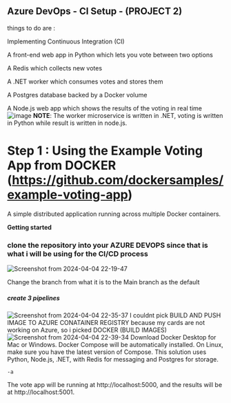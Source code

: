 ## Azure DevOps - CI Setup - (PROJECT 2)
things to do are :

Implementing Continuous Integration (CI)

A front-end web app in Python which lets you vote between two options

A Redis which collects new votes

A .NET worker which consumes votes and stores them

A Postgres database backed by a Docker volume

A Node.js web app which shows the results of the voting in real time
![image](https://github.com/Lukobet/AzureDevOPs-Practices/assets/110517150/dad9f400-8a6d-44f8-830c-97a099b60c6f)
**NOTE**: The worker microservice is written in .NET, voting is written in Python while result is written in node.js.


# Step 1 : Using the Example Voting App from DOCKER (https://github.com/dockersamples/example-voting-app)
A simple distributed application running across multiple Docker containers.

**Getting started**
### clone the repository into your AZURE DEVOPS since that is what i will be using for the CI/CD process

![Screenshot from 2024-04-04 22-19-47](https://github.com/Lukobet/Darey.io_pbl/assets/110517150/36aefdde-fdc8-469c-b454-c1d1278b77f5)

Change the branch from what it is to the Main branch as the default

##### create 3 pipelines

![Screenshot from 2024-04-04 22-35-37](https://github.com/Lukobet/Darey.io_pbl/assets/110517150/541cdec6-a8bc-48ec-ba6d-299a2d2f2b51)
I couldnt pick BUILD AND PUSH IMAGE TO AZURE CONATAINER REGISTRY because my cards are not working on Azure, so i picked DOCKER (BUILD IMAGES)
![Screenshot from 2024-04-04 22-39-34](https://github.com/Lukobet/Darey.io_pbl/assets/110517150/31a34f33-cb75-4ed0-bfd9-56c71006a0b0)
Download Docker Desktop for Mac or Windows. Docker Compose will be automatically installed. On Linux, make sure you have the latest version of Compose.
This solution uses Python, Node.js, .NET, with Redis for messaging and Postgres for storage.

```
-a
```
The vote app will be running at http://localhost:5000, and the results will be at http://localhost:5001.
